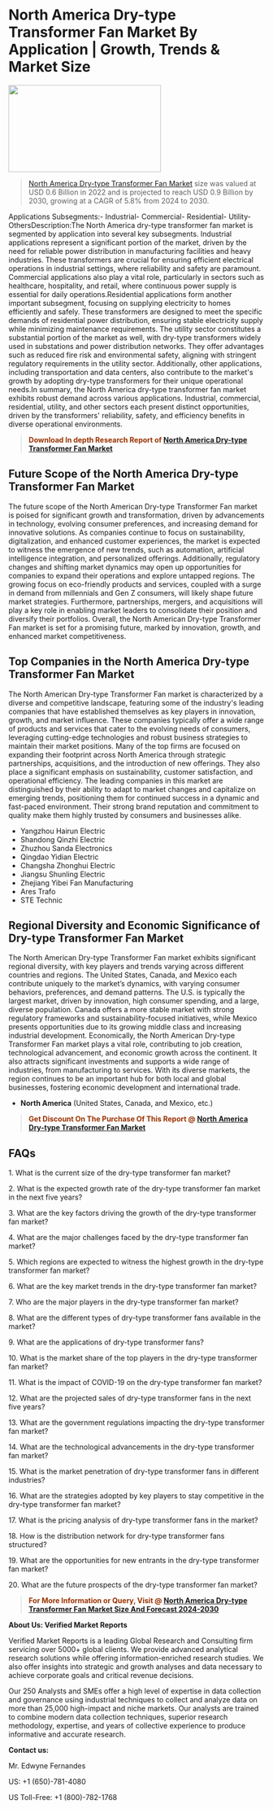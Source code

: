 <p><h1>North America Dry-type Transformer Fan Market By Application | Growth, Trends & Market Size</h1><p><img class="aligncenter size-medium wp-image-105565" src="https://ffe5etoiles.com/wp-content/uploads/2025/01/MST7-300x171.png" alt="" width="300" height="171" /></p><blockquote><p><a href="https://www.verifiedmarketreports.com/download-sample/?rid=631998&utm_source=Github-NA&utm_medium=362" target="_blank">North America Dry-type Transformer Fan Market</a> size was valued at USD 0.6 Billion in 2022 and is projected to reach USD 0.9 Billion by 2030, growing at a CAGR of 5.8% from 2024 to 2030.</p></blockquote>Applications Subsegments:- Industrial- Commercial- Residential- Utility- OthersDescription:The North America dry-type transformer fan market is segmented by application into several key subsegments. Industrial applications represent a significant portion of the market, driven by the need for reliable power distribution in manufacturing facilities and heavy industries. These transformers are crucial for ensuring efficient electrical operations in industrial settings, where reliability and safety are paramount. Commercial applications also play a vital role, particularly in sectors such as healthcare, hospitality, and retail, where continuous power supply is essential for daily operations.Residential applications form another important subsegment, focusing on supplying electricity to homes efficiently and safely. These transformers are designed to meet the specific demands of residential power distribution, ensuring stable electricity supply while minimizing maintenance requirements. The utility sector constitutes a substantial portion of the market as well, with dry-type transformers widely used in substations and power distribution networks. They offer advantages such as reduced fire risk and environmental safety, aligning with stringent regulatory requirements in the utility sector. Additionally, other applications, including transportation and data centers, also contribute to the market's growth by adopting dry-type transformers for their unique operational needs.In summary, the North America dry-type transformer fan market exhibits robust demand across various applications. Industrial, commercial, residential, utility, and other sectors each present distinct opportunities, driven by the transformers' reliability, safety, and efficiency benefits in diverse operational environments.</p><blockquote><p><span style="color: #993300;"><strong>Download In depth Research Report of <a href="https://www.verifiedmarketreports.com/download-sample/?rid=631998&utm_source=Github-NA&utm_medium=362">North America Dry-type Transformer Fan Market</a></strong></span></p></blockquote><h2>Future Scope of the North America Dry-type Transformer Fan Market</h2><p>The future scope of the North American Dry-type Transformer Fan market is poised for significant growth and transformation, driven by advancements in technology, evolving consumer preferences, and increasing demand for innovative solutions. As companies continue to focus on sustainability, digitalization, and enhanced customer experiences, the market is expected to witness the emergence of new trends, such as automation, artificial intelligence integration, and personalized offerings. Additionally, regulatory changes and shifting market dynamics may open up opportunities for companies to expand their operations and explore untapped regions. The growing focus on eco-friendly products and services, coupled with a surge in demand from millennials and Gen Z consumers, will likely shape future market strategies. Furthermore, partnerships, mergers, and acquisitions will play a key role in enabling market leaders to consolidate their position and diversify their portfolios. Overall, the North American Dry-type Transformer Fan market is set for a promising future, marked by innovation, growth, and enhanced market competitiveness.</p><h2>Top Companies in the North America Dry-type Transformer Fan Market</h2><p>The North American Dry-type Transformer Fan market is characterized by a diverse and competitive landscape, featuring some of the industry's leading companies that have established themselves as key players in innovation, growth, and market influence. These companies typically offer a wide range of products and services that cater to the evolving needs of consumers, leveraging cutting-edge technologies and robust business strategies to maintain their market positions. Many of the top firms are focused on expanding their footprint across North America through strategic partnerships, acquisitions, and the introduction of new offerings. They also place a significant emphasis on sustainability, customer satisfaction, and operational efficiency. The leading companies in this market are distinguished by their ability to adapt to market changes and capitalize on emerging trends, positioning them for continued success in a dynamic and fast-paced environment. Their strong brand reputation and commitment to quality make them highly trusted by consumers and businesses alike.</p><p><ul><li>Yangzhou Hairun Electric </li><li> Shandong Qinzhi Electric </li><li> Zhuzhou Sanda Electronics </li><li> Qingdao Yidian Electric </li><li> Changsha Zhonghui Electric </li><li> Jiangsu Shunling Electric </li><li> Zhejiang Yibei Fan Manufacturing </li><li> Ares Trafo </li><li> STE Technic</li></ul></p><h2>Regional Diversity and Economic Significance of Dry-type Transformer Fan Market</h2><p>The North American Dry-type Transformer Fan market exhibits significant regional diversity, with key players and trends varying across different countries and regions. The United States, Canada, and Mexico each contribute uniquely to the market’s dynamics, with varying consumer behaviors, preferences, and demand patterns. The U.S. is typically the largest market, driven by innovation, high consumer spending, and a large, diverse population. Canada offers a more stable market with strong regulatory frameworks and sustainability-focused initiatives, while Mexico presents opportunities due to its growing middle class and increasing industrial development. Economically, the North American Dry-type Transformer Fan market plays a vital role, contributing to job creation, technological advancement, and economic growth across the continent. It also attracts significant investments and supports a wide range of industries, from manufacturing to services. With its diverse markets, the region continues to be an important hub for both local and global businesses, fostering economic development and international trade.</p><ul> <li><strong>North America</strong> (United States, Canada, and Mexico, etc.)</li></ul><blockquote><p><span style="color: #993300;"><strong>Get Discount On The Purchase Of This Report @ <a href="https://www.verifiedmarketreports.com/ask-for-discount/?rid=631998&utm_source=Github-NA&utm_medium=362">North America Dry-type Transformer Fan Market</a></strong></span></p></blockquote><h2>FAQs</h2><p><p>1. What is the current size of the dry-type transformer fan market?</div><div></p><p>2. What is the expected growth rate of the dry-type transformer fan market in the next five years?</div><div></p><p>3. What are the key factors driving the growth of the dry-type transformer fan market?</div><div></p><p>4. What are the major challenges faced by the dry-type transformer fan market?</div><div></p><p>5. Which regions are expected to witness the highest growth in the dry-type transformer fan market?</div><div></p><p>6. What are the key market trends in the dry-type transformer fan market?</div><div></p><p>7. Who are the major players in the dry-type transformer fan market?</div><div></p><p>8. What are the different types of dry-type transformer fans available in the market?</div><div></p><p>9. What are the applications of dry-type transformer fans?</div><div></p><p>10. What is the market share of the top players in the dry-type transformer fan market?</div><div></p><p>11. What is the impact of COVID-19 on the dry-type transformer fan market?</div><div></p><p>12. What are the projected sales of dry-type transformer fans in the next five years?</div><div></p><p>13. What are the government regulations impacting the dry-type transformer fan market?</div><div></p><p>14. What are the technological advancements in the dry-type transformer fan market?</div><div></p><p>15. What is the market penetration of dry-type transformer fans in different industries?</div><div></p><p>16. What are the strategies adopted by key players to stay competitive in the dry-type transformer fan market?</div><div></p><p>17. What is the pricing analysis of dry-type transformer fans in the market?</div><div></p><p>18. How is the distribution network for dry-type transformer fans structured?</div><div></p><p>19. What are the opportunities for new entrants in the dry-type transformer fan market?</div><div></p><p>20. What are the future prospects of the dry-type transformer fan market?</div><div></p></p><blockquote><p><span style="color: #993300;"><strong>For More Information or Query, Visit @ <a href="https://www.verifiedmarketreports.com/product/dry-type-transformer-fan-market/">North America Dry-type Transformer Fan Market Size And Forecast 2024-2030</a></strong></span></p></blockquote><p><strong>About Us: Verified Market Reports</strong></p><p>Verified Market Reports is a leading Global Research and Consulting firm servicing over 5000+ global clients. We provide advanced analytical research solutions while offering information-enriched research studies. We also offer insights into strategic and growth analyses and data necessary to achieve corporate goals and critical revenue decisions.</p><p>Our 250 Analysts and SMEs offer a high level of expertise in data collection and governance using industrial techniques to collect and analyze data on more than 25,000 high-impact and niche markets. Our analysts are trained to combine modern data collection techniques, superior research methodology, expertise, and years of collective experience to produce informative and accurate research.</p><p><strong>Contact us:</strong></p><p>Mr. Edwyne Fernandes</p><p>US: +1 (650)-781-4080</p><p>US Toll-Free: +1 (800)-782-1768</p>
